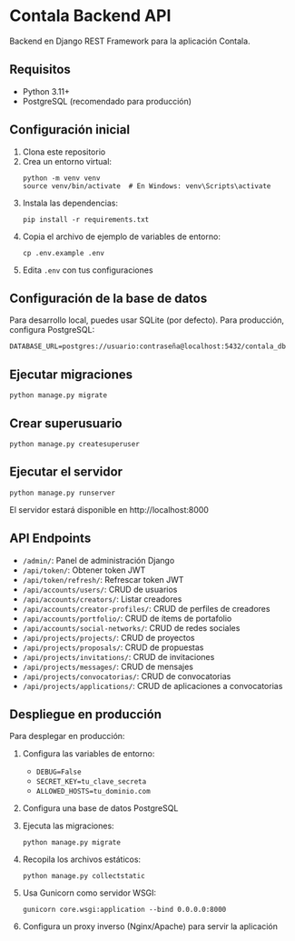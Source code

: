 
# Contala Backend API

Backend en Django REST Framework para la aplicación Contala.

## Requisitos

- Python 3.11+
- PostgreSQL (recomendado para producción)

## Configuración inicial

1. Clona este repositorio
2. Crea un entorno virtual:
   ```
   python -m venv venv
   source venv/bin/activate  # En Windows: venv\Scripts\activate
   ```
3. Instala las dependencias:
   ```
   pip install -r requirements.txt
   ```
4. Copia el archivo de ejemplo de variables de entorno:
   ```
   cp .env.example .env
   ```
5. Edita `.env` con tus configuraciones

## Configuración de la base de datos

Para desarrollo local, puedes usar SQLite (por defecto). Para producción, configura PostgreSQL:

```
DATABASE_URL=postgres://usuario:contraseña@localhost:5432/contala_db
```

## Ejecutar migraciones

```
python manage.py migrate
```

## Crear superusuario

```
python manage.py createsuperuser
```

## Ejecutar el servidor

```
python manage.py runserver
```

El servidor estará disponible en http://localhost:8000

## API Endpoints

- `/admin/`: Panel de administración Django
- `/api/token/`: Obtener token JWT
- `/api/token/refresh/`: Refrescar token JWT
- `/api/accounts/users/`: CRUD de usuarios
- `/api/accounts/creators/`: Listar creadores
- `/api/accounts/creator-profiles/`: CRUD de perfiles de creadores
- `/api/accounts/portfolio/`: CRUD de ítems de portafolio
- `/api/accounts/social-networks/`: CRUD de redes sociales
- `/api/projects/projects/`: CRUD de proyectos
- `/api/projects/proposals/`: CRUD de propuestas
- `/api/projects/invitations/`: CRUD de invitaciones
- `/api/projects/messages/`: CRUD de mensajes
- `/api/projects/convocatorias/`: CRUD de convocatorias
- `/api/projects/applications/`: CRUD de aplicaciones a convocatorias

## Despliegue en producción

Para desplegar en producción:

1. Configura las variables de entorno:
   - `DEBUG=False`
   - `SECRET_KEY=tu_clave_secreta`
   - `ALLOWED_HOSTS=tu_dominio.com`

2. Configura una base de datos PostgreSQL

3. Ejecuta las migraciones:
   ```
   python manage.py migrate
   ```

4. Recopila los archivos estáticos:
   ```
   python manage.py collectstatic
   ```

5. Usa Gunicorn como servidor WSGI:
   ```
   gunicorn core.wsgi:application --bind 0.0.0.0:8000
   ```

6. Configura un proxy inverso (Nginx/Apache) para servir la aplicación
